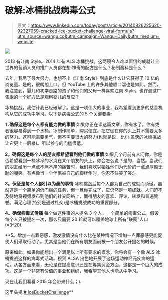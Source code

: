# 破解:冰桶挑战病毒公式

> 原文：<https://www.linkedin.com/today/post/article/20140826225620-92327059-cracked-ice-bucket-challenge-viral-formula?utm_source=wanqu.co&utm_campaign=Wanqu+Daily&utm_medium=website>

![](img/8880ddbcff9b6c52bcc4ea0115b118bb.png)

2013 有江南 Style。2014 年有 ALS 冰桶挑战。这两项令人难以置信的成就让全世界的营销人员和推广人员都在想:神奇的配方是什么？秘制酱料是什么？

去年，我尽了最大努力，也想不出《江南 Style》到底是什么让它获得了 10 亿的浏览量。是的，很朗朗上口。但 YouTube 上的许多其他顺口溜也是如此。然而，我注意到，婴儿和初学走路的孩子和他们的父母一样喜欢江南 Style。也许测试广告歌的一个好方法是观察婴儿的反应？

冰桶挑战，我估计我已经破解了。这是一项伟大的事业，我希望看到更多的慈善机构从它的成功中学习。以下是病毒公式的 5 个关键要素:

**1 .确保这是每个人都有能力做的事情**
如果你正在读这篇文章，你有水了。你有或者很容易得到一个水桶。冰制作简单，购买便宜。把它倒在你的头上并不需要太多的努力。这可能需要勇气，但不需要很大的努力(也就是说，比尔·盖茨的冰桶挑战让它更上一层楼)。所以参与的门槛很低。

**2。确保这是每个人的朋友都希望看到他们做的事情**
如果几个月前有人问你，你是否希望看到一桶冰冷的水浇在某个朋友的头上，你会怎么说？是的，当然。当我们的朋友经历一点点不痛不痒的痛苦时，我们喜欢以牺牲他们为代价的一点点厚颜无耻的嘲笑。有点像当一个伴侣被自己的脚绊倒时，你忍不住笑了笑:)。

**3。保证是每个人都引以为豪的事情**
冰桶挑战后每个人都为自己的成就而骄傲。虽然这是一个简单的低门槛的任务，但一旦你完成了，它仍然是一项成就。人们迫不及待地将视频发布到他们的社交网络上，赢得朋友的喜欢、评论、转发和普遍赞誉。满足心理(特别是通过社交)是冰桶挑战成功的重要部分。

**4。确保病毒式传播**
每个做这件事的人提名 3 个人。一个简单的病毒公式。假设每个人只被提名一次，那么只需要 20 轮就可以覆盖地球上所有“联网”人口(=3^20).

**5。增加一点罪恶感，激发激情没有什么比在某种情况下增加一点罪恶感更能促使人们采取行动了。尤其是当他们在所有朋友面前被一个朋友公开提名的时候。

原来如此。如果你能想出一个满足以上所有要求的概念，你将会有一个像 ALS 冰桶挑战这样的病毒式活动。祝贺 ALSA 出色地开展了这场运动神经元疾病的运动。从各方面来看，无论是在提高意识还是在筹集资金方面，这都是一个巨大的成功。这是一个非常有价值的事业和组织，我希望其他人也能从中学习。

现在让我们看看 2015 年会带来什么；).

这里头捐:[# IceBucketChallenge](http://www.alsa.org/)**